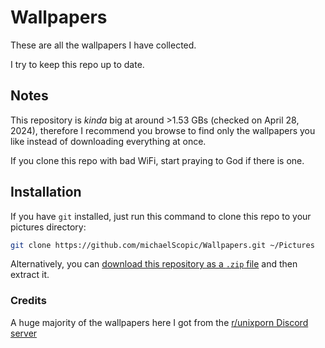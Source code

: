 # Wallpapers

These are all the wallpapers I have collected.

I try to keep this repo up to date.

## Notes

This repository is _kinda_ big at around >1.53 GBs (checked on April 28, 2024), therefore I recommend you browse to find only the wallpapers you like instead of downloading everything at once.

If you clone this repo with bad WiFi, start praying to God if there is one.

## Installation

If you have `git` installed, just run this command to clone this repo to your pictures directory:
```sh
git clone https://github.com/michaelScopic/Wallpapers.git ~/Pictures
```

Alternatively, you can [download this repository as a `.zip` file](https://github.com/michaelScopic/Wallpapers/archive/refs/heads/main.zip) and then extract it.

### Credits

A huge majority of the wallpapers here I got from the [r/unixporn Discord server](https://discord.gg/unixporn)
